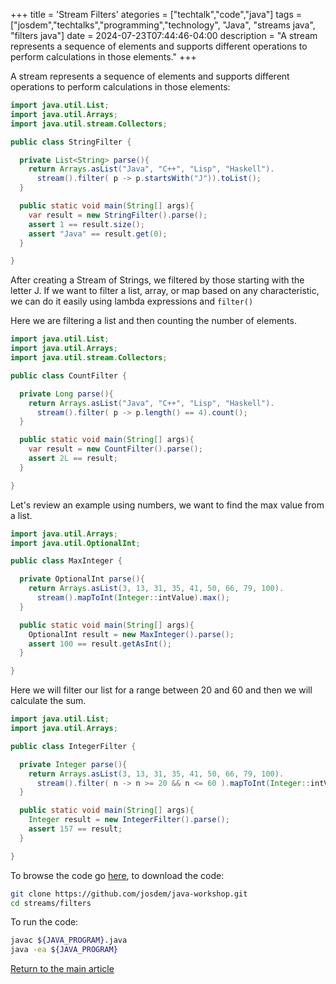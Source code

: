 +++
title = 'Stream Filters'
ategories = ["techtalk","code","java"]
tags = ["josdem","techtalks","programming","technology", "Java", "streams java", "filters java"]
date = 2024-07-23T07:44:46-04:00
description = "A stream represents a sequence of elements and supports different operations to perform calculations in those elements."
+++

A stream represents a sequence of elements and supports different operations to perform calculations in those elements:

```java
import java.util.List;
import java.util.Arrays;
import java.util.stream.Collectors;

public class StringFilter {

  private List<String> parse(){
    return Arrays.asList("Java", "C++", "Lisp", "Haskell").
      stream().filter( p -> p.startsWith("J")).toList();
  }

  public static void main(String[] args){
    var result = new StringFilter().parse();
    assert 1 == result.size();
    assert "Java" == result.get(0);
  }

}
```

After creating a Stream of Strings, we filtered by those starting with the letter J. If we want to filter a list, array, or map based on any characteristic, we can do it easily using lambda expressions and `filter()`

Here we are filtering a list and then counting the number of elements.

```java
import java.util.List;
import java.util.Arrays;
import java.util.stream.Collectors;

public class CountFilter {

  private Long parse(){
    return Arrays.asList("Java", "C++", "Lisp", "Haskell").
      stream().filter( p -> p.length() == 4).count();
  }

  public static void main(String[] args){
    var result = new CountFilter().parse();
    assert 2L == result;
  }

}
```
Let's review an example using numbers, we want to find the max value from a list.

```java
import java.util.Arrays;
import java.util.OptionalInt;

public class MaxInteger {

  private OptionalInt parse(){
    return Arrays.asList(3, 13, 31, 35, 41, 50, 66, 79, 100).
      stream().mapToInt(Integer::intValue).max();
  }

  public static void main(String[] args){
    OptionalInt result = new MaxInteger().parse();
    assert 100 == result.getAsInt();
  }

}
```

Here we will filter our list for a range between 20 and 60 and then we will calculate the sum.

```java
import java.util.List;
import java.util.Arrays;

public class IntegerFilter {

  private Integer parse(){
    return Arrays.asList(3, 13, 31, 35, 41, 50, 66, 79, 100).
      stream().filter( n -> n >= 20 && n <= 60 ).mapToInt(Integer::intValue).sum();
  }

  public static void main(String[] args){
    Integer result = new IntegerFilter().parse();
    assert 157 == result;
  }

}
```

To browse the code go [here](https://github.com/josdem/java-workshop), to download the code:

```bash
git clone https://github.com/josdem/java-workshop.git
cd streams/filters
```

To run the code:

```bash
javac ${JAVA_PROGRAM}.java
java -ea ${JAVA_PROGRAM}
```

[Return to the main article](/techtalk/java)

